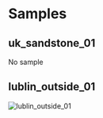 # Samples

## uk_sandstone_01

No sample

## lublin_outside_01

![lublin_outside_01](https://i.imgur.com/Nwi5hAs.jpg)
